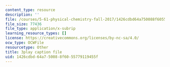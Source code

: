 ```yaml
---
content_type: resource
description: ''
file: /courses/5-61-physical-chemistry-fall-2017/1426cdbd64a750088f6055779119455f_BOryXuUMjI0.vtt
file_size: 77436
file_type: application/x-subrip
learning_resource_types: []
license: https://creativecommons.org/licenses/by-nc-sa/4.0/
ocw_type: OCWFile
resourcetype: Other
title: 3play caption file
uid: 1426cdbd-64a7-5008-8f60-55779119455f
---
```


